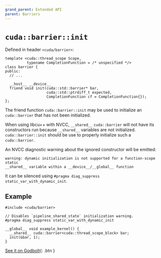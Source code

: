 ```yaml
---
grand_parent: Extended API
parent: Barriers
---
```


# `cuda::barrier::init`

Defined in header `<cuda/barrier>`:

```cuda
template <cuda::thread_scope Scope,
          typename CompletionFunction = /* unspecified */>
class barrier {
public:
  // ...

  __host__ __device__
  friend void init(cuda::std::barrier* bar,
                   cuda::std::ptrdiff_t expected,
                   CompletionFunction cf = CompletionFunction{});
};
```

The friend function `cuda::barrier::init` may be used to initialize an
  `cuda::barrier` that has not been initialized.

When using libcu++ with NVCC,  `__shared__` `cuda::barrier` will not have its
  constructors run because `__shared__` variables are not initialized.
`cuda::barrier::init` should be use to properly initialize such a
  `cuda::barrier`.

An NVCC diagnostic warning about the ignored constructor will be emitted:

```
warning: dynamic initialization is not supported for a function-scope static
__shared__ variable within a __device__/__global__ function
```

It can be silenced using `#pragma diag_suppress static_var_with_dynamic_init`.

## Example

```cuda
#include <cuda/barrier>

// Disables `pipeline_shared_state` initialization warning.
#pragma diag_suppress static_var_with_dynamic_init

__global__ void example_kernel() {
  __shared__ cuda::barrier<cuda::thread_scope_block> bar;
  init(&bar, 1);
}
```

[See it on Godbolt](https://godbolt.org/z/jG8se6Kd8){: .btn }


[`cuda::thread_scope`]: ./thread_scopes.md

[thread.barrier.class paragraph 12]: https://eel.is/c++draft/thread.barrier.class#12

[coalesced threads]: https://docs.nvidia.com/cuda/cuda-c-programming-guide/index.html#coalesced-group-cg

[`concurrentManagedAccess` property]: https://docs.nvidia.com/cuda/cuda-runtime-api/structcudaDeviceProp.html#structcudaDeviceProp_116f9619ccc85e93bc456b8c69c80e78b
[`hostNativeAtomicSupported` property]: https://docs.nvidia.com/cuda/cuda-runtime-api/structcudaDeviceProp.html#structcudaDeviceProp_1ef82fd7d1d0413c7d6f33287e5b6306f

